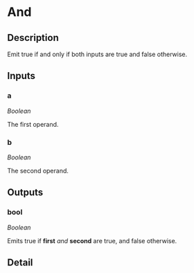 # And

## Description
Emit true if and only if both inputs are true and false otherwise.

## Inputs
### a

*Boolean*

The first operand.

### b

*Boolean*

The second operand.

## Outputs
### bool

*Boolean*

Emits true if **first** _and_ **second** are true, and false otherwise.

## Detail

